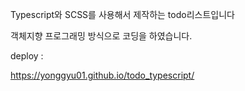 Typescript와 SCSS를 사용해서 제작하는 todo리스트입니다

객체지향 프로그래밍 방식으로 코딩을 하였습니다.

deploy :

https://yonggyu01.github.io/todo_typescript/